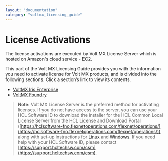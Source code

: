 ```yaml
---
layout: "documentation"
category: "voltmx_licensing_guide"
---
```

                           

License Activations
===================

The license activations are executed by Volt MX License Server which is hosted on Amazon's cloud service - EC2.

This part of the Volt MX Licensing Guide provides you with the information you need to activate license for Volt MX products, and is divided into the following sections. Click a section’s link to view its contents.

*   [VoltMX Iris Enterprise](VoltMXOne_Studio_IDE.html)
*   [VoltMX Foundry](License_Activation_through_VoltMX_Server_7.2.html)


>**Note:** Volt MX License Server is the preferred method for activating licenses. If you do not have access to the server, you can use your HCL Software ID to download the installer for the HCL Common Local License Server from the HCL License and Download Portal ([https://hclsoftware-fno.flexnetoperations.com/flexnet/operations/](https://hclsoftware-fno.flexnetoperations.com/flexnet/operations/)), along with set-up instructions for [Linux](https://support.hcltechsw.com/csm?sys_kb_id=83893782db5cf410cc426275ca961958&id=kb_article_view&sysparm_rank=4&sysparm_tsqueryId=0ead29fb1b68b810a67e9759bc4bcb41) and [Windows](https://support.hcltechsw.com/csm?sys_kb_id=5a0832b6db98b050cc426275ca961958&id=kb_article_view&sysparm_rank=14&sysparm_tsqueryId=2a7531f71be8b810a67e9759bc4bcb9e). If you need help with your HCL Software ID, please contact [https://support.hcltechsw.com/csm](https://support.hcltechsw.com/csm).




 

